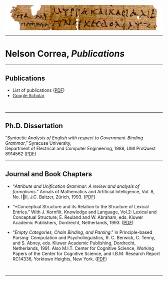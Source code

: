 <img src="./poxy_v0017_n2076_crop.png" alt="Oxyrhynchus Papyri" width="640">

<hr/>

# Nelson Correa, *Publications*

<hr/> 

## Publications

* List of publications ([PDF](./CV-NCorrea-2022-pubs.pdf))
* [Google Scholar](https://scholar.google.com/citations?user=WxKuWs8AAAAJ)

<br/>

<hr/>


## Ph.D. Dissertation

“*Syntactic Analysis of English with respect to Government-Binding Grammar*,” Syracuse University,    
Department of Electrical and Computer Engineering, 1988, 
UMI ProQuest 8914562 ([PDF](https://nelscorrea.github.io/pub/NLP-1988-Correa-PhD_Dissertation_ProQuest_1595339639202.pdf))

<hr/>

## Journal and Book Chapters

* “*Attribute and Unification Grammar:  A review and analysis of formalisms*.”  Annals of Mathematics and Artificial Intelligence, Vol. 8, No. III, J.C. Baltzer, Zürich, 1993.  ([PDF](./NLP-1993-Correa1993_Article_AttributeAndUnificationGrammar.pdf))

* “*Conceptual Structure and its Relation to the Structure of Lexical Entries.”  With J. Kornfilt.  Knowledge and Language, Vol.2: Lexical and Conceptual Structure; E. Reuland and W. Abraham, eds.  Kluwer Academic Publishers, Dordrecht, Netherlands, 1993.  ([PDF](./NLP-1993-Kornfilt_Correa_LexicalConceptualStructure-Kluwer.pdf))

* “*Empty Categories, Chain Binding, and Parsing*.”  in Principle-based Parsing: Computation and Psycholinguistics, R. C. Berwick, C. Tenny, and S. Abney, eds.  Kluwer Academic Publishing, Dordrecht, Netherlands, 1991.  Also M.I.T. Center for Cognitive Science, Working Papers of the Center for Cognitive Science, and I.B.M. Research Report RC14336, Yorktown Heights, New York.  ([PDF](./NLP-1992-Correa_EmptyCategoriesChainBindingParsing-Springer.pdf))

<br/>
<hr/>